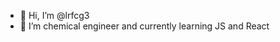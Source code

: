 - 👋 Hi, I’m @lrfcg3
- 🌱 I’m chemical engineer and currently learning JS and React


<!---
lrfcg3/lrfcg3 is a ✨ special ✨ repository because its `README.md` (this file) appears on your GitHub profile.
You can click the Preview link to take a look at your changes.
--->
